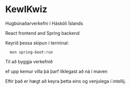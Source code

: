 # KewlKwiz
Hugbúnaðarverkefni í Háskóli Íslands 

React frontend and Spring backend


Keyrið þessa skipun í terminal:

      mvn spring-boot:run

Til að byggja verkefnið

ef upp kemur villa þá þarf líklegast að ná í maven


Eftir það er hægt að keyra þetta eins og venjulega í intellij.

